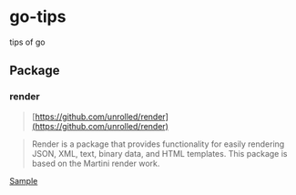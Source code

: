 # go-tips
tips of go



## Package

### render


> [https://github.com/unrolled/render](https://github.com/unrolled/render)

> Render is a package that provides functionality for easily rendering JSON, XML, text, binary data, and HTML templates. This package is based on the Martini render work.

[Sample](https://github.com/bonfy/go-tips/blob/master/package/render/main.go)
